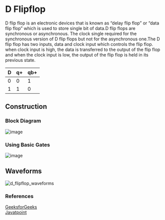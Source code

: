 # D Flipflop

<p>D flip flop is an electronic devices that is known as “delay flip flop” or “data flip flop” which is used to store single bit of data.D flip flops are synchronous or asynchronous. The clock single required for the synchronous version of D flip flops but not for the asynchronous one.The D flip flop has two inputs, data  and clock input which controls the flip flop. when clock input is high, the data is transferred to the output of the flip flop and when the clock input is low, the output of the flip flop is held in its previous state.</p>
<table  align="center">
	<thead>
		<th>D</th>
		<th>q+</th>
		<th>qb+</th>
	</thead>
	<tbody>
		<tr>
			<td>0</td>
			<td>0</td>
			<td>1</td>	
		</tr>
		<tr>
			<td>1</td>
			<td>1</td>
			<td>0</td>
		</tr>
	</tbody>
</table>

## Construction
### Block Diagram
![image](https://github.com/user-attachments/assets/ec158a87-8692-48aa-a0d1-04cced260734)

### Using Basic Gates
![image](https://github.com/user-attachments/assets/14b6c08b-56b2-4133-91a3-ef3a68c86bf4)



## Waveforms
![d_flipflop_waveforms](https://github.com/user-attachments/assets/c71afb26-805b-45e1-8214-626de84f39d2)



### References
<a href="https://www.geeksforgeeks.org/d-flip-flop/">GeeksforGeeks</a><br>
<a href="https://www.javatpoint.com/d-flip-flop-in-digital-electronics">Javatpoint</a>
